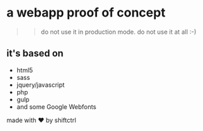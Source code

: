 # a webapp proof of concept

>> do not use it in production mode. do not use it at all :-)

## it's based on 
- html5
- sass
- jquery/javascript
- php
- gulp
- and some Google Webfonts


made with ❤ by shiftctrl